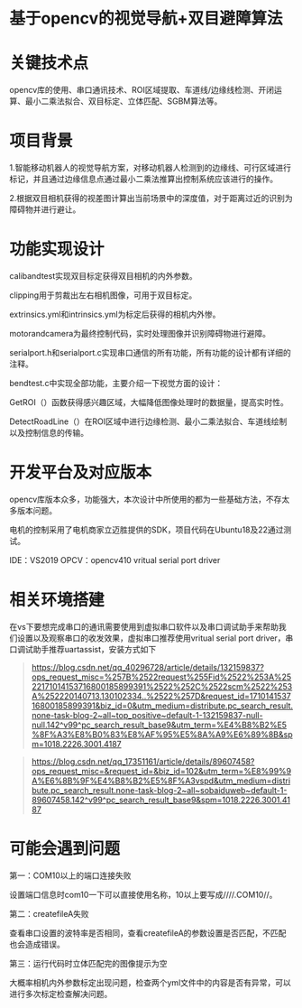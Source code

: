 # 基于opencv的视觉导航+双目避障算法
# 关键技术点
opencv库的使用、串口通讯技术、ROI区域提取、车道线/边缘线检测、开闭运算、最小二乘法拟合、双目标定、立体匹配、SGBM算法等。
# 项目背景
1.智能移动机器人的视觉导航方案，对移动机器人检测到的边缘线、可行区域进行标记，并且通过边缘信息点通过最小二乘法推算出控制系统应该进行的操作。

2.根据双目相机获得的视差图计算出当前场景中的深度值，对于距离过近的识别为障碍物并进行避让。
# 功能实现设计
calibandtest实现双目标定获得双目相机的内外参数。

clipping用于剪裁出左右相机图像，可用于双目标定。

extrinsics.yml和intrinsics.yml为标定后获得的相机内外惨。

motorandcamera为最终控制代码，实时处理图像并识别障碍物进行避障。

serialport.h和serialport.c实现串口通信的所有功能，所有功能的设计都有详细的注释。

bendtest.c中实现全部功能，主要介绍一下视觉方面的设计：

GetROI（）函数获得感兴趣区域，大幅降低图像处理时的数据量，提高实时性。

DetectRoadLine（）在ROI区域中进行边缘检测、最小二乘法拟合、车道线绘制以及控制信息的传输。


# 开发平台及对应版本
opencv库版本众多，功能强大，本次设计中所使用的都为一些基础方法，不存太多版本问题。

电机的控制采用了电机商家立迈胜提供的SDK，项目代码在Ubuntu18及22通过测试。

IDE：VS2019 OPCV：opencv410 vritual serial port driver 
# 相关环境搭建
在vs下要想完成串口的通讯需要使用到虚拟串口软件以及串口调试助手来帮助我们设置以及观察串口的收发效果，虚拟串口推荐使用vritual serial port driver，串口调试助手推荐uartassist，安装方式如下

>https://blog.csdn.net/qq_40296728/article/details/132159837?ops_request_misc=%257B%2522request%255Fid%2522%253A%2522171014153716800185899391%2522%252C%2522scm%2522%253A%252220140713.130102334..%2522%257D&request_id=171014153716800185899391&biz_id=0&utm_medium=distribute.pc_search_result.none-task-blog-2~all~top_positive~default-1-132159837-null-null.142^v99^pc_search_result_base9&utm_term=%E4%B8%B2%E5%8F%A3%E8%B0%83%E8%AF%95%E5%8A%A9%E6%89%8B&spm=1018.2226.3001.4187

>https://blog.csdn.net/qq_17351161/article/details/89607458?ops_request_misc=&request_id=&biz_id=102&utm_term=%E8%99%9A%E6%8B%9F%E4%B8%B2%E5%8F%A3vspd&utm_medium=distribute.pc_search_result.none-task-blog-2~all~sobaiduweb~default-1-89607458.142^v99^pc_search_result_base9&spm=1018.2226.3001.4187

# 可能会遇到问题
第一：COM10以上的端口连接失败

设置端口信息时com10一下可以直接使用名称，10以上要写成////.COM10//。

第二：createfileA失败

查看串口设置的波特率是否相同，查看createfileA的参数设置是否匹配，不匹配也会造成错误。

第三：运行代码时立体匹配完的图像提示为空

大概率相机内外参数标定出现问题，检查两个yml文件中的内容是否有异常，可以进行多次标定检查解决问题。
